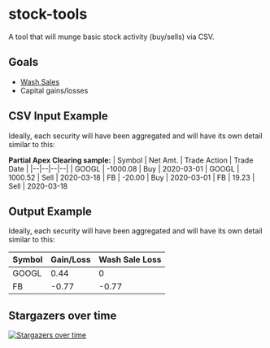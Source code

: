 
# stock-tools
A tool that will munge basic stock activity (buy/sells) via CSV.

## Goals
- [Wash Sales](https://www.investopedia.com/terms/w/washsalerule.asp)
- Capital gains/losses


## CSV Input Example

Ideally, each security will have been aggregated and will have its own detail similar to this:

**Partial Apex Clearing sample:**
| Symbol | Net Amt. | Trade Action | Trade Date |
|--|--|--|--|
| GOOGL | -1000.08 | Buy | 2020-03-01
| GOOGL | 1000.52 | Sell | 2020-03-18
| FB | -20.00 | Buy | 2020-03-01
| FB | 19.23 | Sell | 2020-03-18

## Output Example

Ideally, each security will have been aggregated and will have its own detail similar to this:

| Symbol | Gain/Loss | Wash Sale Loss | 
|--|--|--|
| GOOGL | 0.44 | 0 |
| FB | -0.77 | -0.77 |

## Stargazers over time

[![Stargazers over time](https://starchart.cc/MrGavintech/stock-tools.svg)](https://starchart.cc/MrGavintech/stock-tools)
